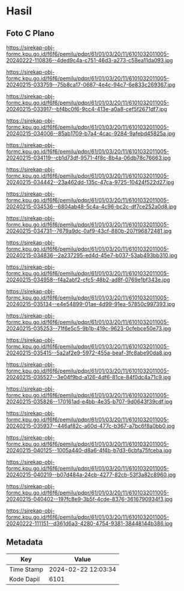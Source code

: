 # Hasil

## Foto C Plano

https://sirekap-obj-formc.kpu.go.id/f6f6/pemilu/pdpr/61/01/03/20/11/6101032011005-20240222-110836--4ded9c4a-c751-46d3-a273-c58ea11da093.jpg

https://sirekap-obj-formc.kpu.go.id/f6f6/pemilu/pdpr/61/01/03/20/11/6101032011005-20240215-033759--75b8ca17-0687-4e4c-94c7-6e833c269367.jpg

https://sirekap-obj-formc.kpu.go.id/f6f6/pemilu/pdpr/61/01/03/20/11/6101032011005-20240215-033917--bf4bc0f6-9cc4-413e-a0a8-cef5f2671df7.jpg

https://sirekap-obj-formc.kpu.go.id/f6f6/pemilu/pdpr/61/01/03/20/11/6101032011005-20240215-034006--85ab1709-b7a4-4cac-9284-9afebd45825a.jpg

https://sirekap-obj-formc.kpu.go.id/f6f6/pemilu/pdpr/61/01/03/20/11/6101032011005-20240215-034119--cb1d73df-9571-4f8c-8b4a-06db78c76663.jpg

https://sirekap-obj-formc.kpu.go.id/f6f6/pemilu/pdpr/61/01/03/20/11/6101032011005-20240215-034442--23a462dd-135c-47ca-9725-10424f522d27.jpg

https://sirekap-obj-formc.kpu.go.id/f6f6/pemilu/pdpr/61/01/03/20/11/6101032011005-20240215-034536--6804ab48-5c4a-4c96-bc2c-df7ce252a0d8.jpg

https://sirekap-obj-formc.kpu.go.id/f6f6/pemilu/pdpr/61/01/03/20/11/6101032011005-20240215-034731--7679a9dc-0af9-43cf-880b-207f96872481.jpg

https://sirekap-obj-formc.kpu.go.id/f6f6/pemilu/pdpr/61/01/03/20/11/6101032011005-20240215-034836--2a237295-ed4d-45e7-b037-53ab493bb310.jpg

https://sirekap-obj-formc.kpu.go.id/f6f6/pemilu/pdpr/61/01/03/20/11/6101032011005-20240215-034958--f4a2abf2-cfc5-48b2-ad8f-0769e1bf343e.jpg

https://sirekap-obj-formc.kpu.go.id/f6f6/pemilu/pdpr/61/01/03/20/11/6101032011005-20240215-035134--e4e54899-01ae-4d99-91ea-57850c997393.jpg

https://sirekap-obj-formc.kpu.go.id/f6f6/pemilu/pdpr/61/01/03/20/11/6101032011005-20240215-035253--71f6e5c5-9b1b-419c-9623-0cfebce50e73.jpg

https://sirekap-obj-formc.kpu.go.id/f6f6/pemilu/pdpr/61/01/03/20/11/6101032011005-20240215-035415--5a2af2e9-5972-455a-beaf-3fc8abe90da8.jpg

https://sirekap-obj-formc.kpu.go.id/f6f6/pemilu/pdpr/61/01/03/20/11/6101032011005-20240215-035527--3e04f9bd-a126-4df6-81ce-84f0dc4a71c9.jpg

https://sirekap-obj-formc.kpu.go.id/f6f6/pemilu/pdpr/61/01/03/20/11/6101032011005-20240215-035826--170161ad-e4bb-4e35-b707-9d0643f39cdf.jpg

https://sirekap-obj-formc.kpu.go.id/f6f6/pemilu/pdpr/61/01/03/20/11/6101032011005-20240215-035937--446af82c-a60d-477c-b367-a7bc6f8a0bb0.jpg

https://sirekap-obj-formc.kpu.go.id/f6f6/pemilu/pdpr/61/01/03/20/11/6101032011005-20240215-040125--1005a440-d8a6-4f4b-b7d3-6cbfa75fceba.jpg

https://sirekap-obj-formc.kpu.go.id/f6f6/pemilu/pdpr/61/01/03/20/11/6101032011005-20240215-040219--b07d484a-24cb-4277-82cb-53f3a82c8960.jpg

https://sirekap-obj-formc.kpu.go.id/f6f6/pemilu/pdpr/61/01/03/20/11/6101032011005-20240215-040402--197fc8e9-3b5f-4cde-8376-3616790934f3.jpg

https://sirekap-obj-formc.kpu.go.id/f6f6/pemilu/pdpr/61/01/03/20/11/6101032011005-20240222-111151--d361d6a3-4280-4754-9381-38448144b386.jpg


## Metadata

| Key        | Value               |
| ---------- | ------------------- |
| Time Stamp | 2024-02-22 12:03:34 |
| Kode Dapil | 6101                |



